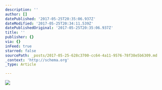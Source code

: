 ```yaml
---
description: ''
author: []
datePublished: '2017-05-25T20:35:06.937Z'
dateModified: '2017-05-25T20:34:11.539Z'
datePublishedOriginal: '2017-05-25T20:35:06.937Z'
title: ''
publisher: {}
via: {}
inFeed: true
starred: false
sourcePath: _posts/2017-05-25-628c3700-cc64-4a11-9576-78f38e5b6309.md
_context: 'http://schema.org'
_type: Article

---
```

![](https://the-grid-user-content.s3-us-west-2.amazonaws.com/01dfb75f-4125-4e14-8f93-6682f7ad3f38.jpg)